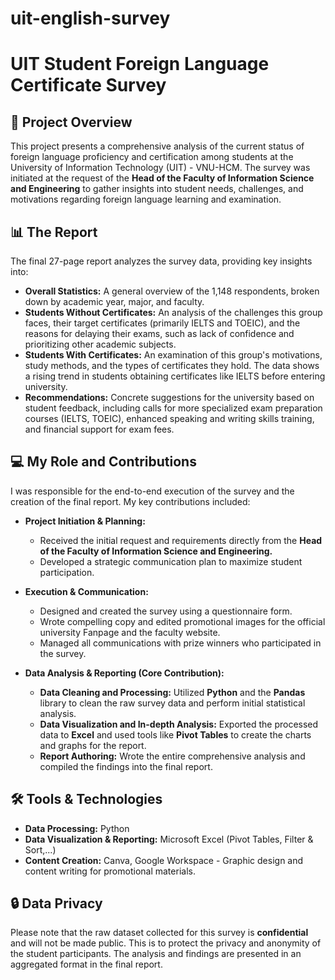 # uit-english-survey
# UIT Student Foreign Language Certificate Survey

## 🚀 Project Overview

This project presents a comprehensive analysis of the current status of foreign language proficiency and certification among students at the University of Information Technology (UIT) - VNU-HCM. The survey was initiated at the request of the **Head of the Faculty of Information Science and Engineering** to gather insights into student needs, challenges, and motivations regarding foreign language learning and examination.

## 📊 The Report

The final 27-page report analyzes the survey data, providing key insights into:
* **Overall Statistics:** A general overview of the 1,148 respondents, broken down by academic year, major, and faculty.
* **Students Without Certificates:** An analysis of the challenges this group faces, their target certificates (primarily IELTS and TOEIC), and the reasons for delaying their exams, such as lack of confidence and prioritizing other academic subjects.
* **Students With Certificates:** An examination of this group's motivations, study methods, and the types of certificates they hold. The data shows a rising trend in students obtaining certificates like IELTS before entering university.
* **Recommendations:** Concrete suggestions for the university based on student feedback, including calls for more specialized exam preparation courses (IELTS, TOEIC), enhanced speaking and writing skills training, and financial support for exam fees.

## 💻 My Role and Contributions

I was responsible for the end-to-end execution of the survey and the creation of the final report. My key contributions included:

* **Project Initiation & Planning:**
    * Received the initial request and requirements directly from the **Head of the Faculty of Information Science and Engineering.**
    * Developed a strategic communication plan to maximize student participation.

* **Execution & Communication:**
    * Designed and created the survey using a questionnaire form.
    * Wrote compelling copy and edited promotional images for the official university Fanpage and the faculty website.
    * Managed all communications with prize winners who participated in the survey.

* **Data Analysis & Reporting (Core Contribution):**
    * **Data Cleaning and Processing:** Utilized **Python** and the **Pandas** library to clean the raw survey data and perform initial statistical analysis.
    * **Data Visualization and In-depth Analysis:** Exported the processed data to **Excel** and used tools like **Pivot Tables** to create the charts and graphs for the report.
    * **Report Authoring:** Wrote the entire comprehensive analysis and compiled the findings into the final report.

## 🛠️ Tools & Technologies

* **Data Processing:** Python
* **Data Visualization & Reporting:** Microsoft Excel (Pivot Tables, Filter & Sort,...)
* **Content Creation:** Canva, Google Workspace - Graphic design and content writing for promotional materials.

## 🔒 Data Privacy

Please note that the raw dataset collected for this survey is **confidential** and will not be made public. This is to protect the privacy and anonymity of the student participants. The analysis and findings are presented in an aggregated format in the final report.
